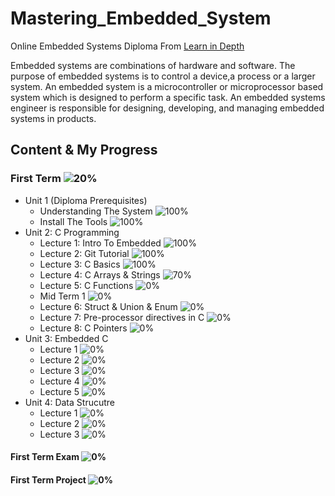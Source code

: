 # Mastering_Embedded_System
Online Embedded Systems Diploma From [Learn in Depth](https://www.learn-in-depth.com)

Embedded systems are combinations of hardware and software. The purpose of embedded systems is to control a device,a process or a larger system.
An embedded system is a microcontroller or microprocessor based system which is designed to perform a specific task.
An embedded systems engineer is responsible for designing, developing, and managing embedded systems in products. 


## Content & My Progress
### First Term ![20%](https://progress-bar.dev/20?title=InProgress)
* Unit 1 (Diploma Prerequisites)
  * Understanding The System ![100%](https://progress-bar.dev/100)
  * Install The Tools ![100%](https://progress-bar.dev/100)
* Unit 2: C Programming
  * Lecture 1: Intro To Embedded ![100%](https://progress-bar.dev/100)
  * Lecture 2: Git Tutorial ![100%](https://progress-bar.dev/100)
  * Lecture 3: C Basics  ![100%](https://progress-bar.dev/100)
  * Lecture 4: C Arrays & Strings ![70%](https://progress-bar.dev/100)
  * Lecture 5: C Functions ![0%](https://progress-bar.dev/100)
  * Mid Term 1 ![0%](https://progress-bar.dev/100)
  * Lecture 6: Struct & Union & Enum ![0%](https://progress-bar.dev/0)
  * Lecture 7: Pre-processor directives in C ![0%](https://progress-bar.dev/0)
  * Lecture 8: C Pointers ![0%](https://progress-bar.dev/0)
* Unit 3: Embedded C
  * Lecture 1 ![0%](https://progress-bar.dev/0)
  * Lecture 2 ![0%](https://progress-bar.dev/0)
  * Lecture 3 ![0%](https://progress-bar.dev/0)
  * Lecture 4 ![0%](https://progress-bar.dev/0)
  * Lecture 5 ![0%](https://progress-bar.dev/0)
* Unit 4: Data Strucutre
  * Lecture 1 ![0%](https://progress-bar.dev/0)
  * Lecture 2 ![0%](https://progress-bar.dev/0)
  * Lecture 3 ![0%](https://progress-bar.dev/0)
#### First Term Exam ![0%](https://progress-bar.dev/0)
#### First Term Project ![0%](https://progress-bar.dev/0)
